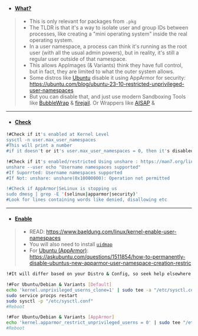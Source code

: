 - #### [What?](https://man7.org/linux/man-pages/man7/user_namespaces.7.html)
> - This is only relevant for packages from `.pkg`
> - The TLDR is that it's a way to isolate user and group IDs between processes, like creating a "mini operating system" inside the real operating system.
> - In a user namespace, a process can think it's running as the root user (with all the usual admin powers), but in reality, it's still a regular user outside of that namespace. 
> - This allows AppImages (& Variants) think they have full control, but in fact, they are limited to what the outer system allows.
> - Some distros like [Ubuntu](https://ubuntu.com/blog/ubuntu-23-10-restricted-unprivileged-user-namespaces) disable it using AppArmor for security: https://ubuntu.com/blog/ubuntu-23-10-restricted-unprivileged-user-namespaces
> - But you can disable that, and just use modern Sandboxing Tools like [BubbleWrap](https://github.com/containers/bubblewrap) & [firejail](https://github.com/netblue30/firejail). Or Wrappers like [AISAP]( https://github.com/mgord9518/aisap) & 
---

- #### [Check]()
```bash
!#Check if it's enabled at Kernel Level
sysctl -n user.max_user_namespaces
#This will print a number
#if it doesn't or it's user.max_user_namespaces = 0, then it's disabled

!#Check if it's enabled/restricted Using unshare : https://man7.org/linux/man-pages/man1/unshare.1.html
unshare --user echo "Username namespaces supported"
#If Suporrted: Username namespaces supported
#If Not: unshare: unshare(0x10000000): Operation not permitted

!#Check if AppArmor|SeLinux is stopping us 
sudo dmesg | grep -E '(selinux|apparmor|security)'
#Look for lines containing words like denied, disallowing etc
```
---

- #### [Enable]()
> - READ: https://www.baeldung.com/linux/kernel-enable-user-namespaces
> - You will also need to install [`uidmap`](https://command-not-found.com/newuidmap)
> - For [Ubuntu (AppArmor)](https://askubuntu.com/questions/1511854/how-to-permanently-disable-ubuntus-new-apparmor-user-namespace-creation-restric): https://askubuntu.com/questions/1511854/how-to-permanently-disable-ubuntus-new-apparmor-user-namespace-creation-restric
```bash
!#It will differ based on your Distro & Config, so seek help elsewhere

!#For Ubuntu/Debian & Variants [Default]
echo 'kernel.unprivileged_userns_clone=1' | sudo tee -a "/etc/sysctl.conf"
sudo service procps restart
sudo sysctl -p "/etc/sysctl.conf"
#Reboot

!#For Ubuntu/Debian & Variants [AppArmor]
echo 'kernel.apparmor_restrict_unprivileged_userns = 0' | sudo tee "/etc/sysctl.d/20-apparmor-donotrestrict.conf"
#Reboot
```

